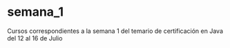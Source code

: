 # semana_1
Cursos correspondientes a la semana 1 del temario de certificación en Java del 12 al 16 de Julio
